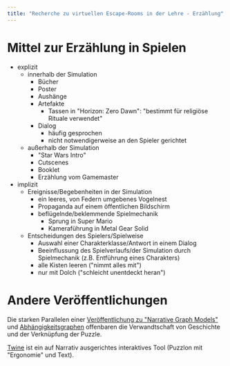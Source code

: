 ```yaml
---
title: "Recherche zu virtuellen Escape-Rooms in der Lehre - Erzählung"
---
```


# Mittel zur Erzählung in Spielen

- explizit
  - innerhalb der Simulation
    - Bücher
    - Poster
    - Aushänge
    - Artefakte
      - Tassen in "Horizon: Zero Dawn": "bestimmt für religiöse Rituale verwendet"
    - Dialog
      - häufig gesprochen
      - nicht notwendigerweise an den Spieler gerichtet
  - außerhalb der Simulation
    - "Star Wars Intro"
    - Cutscenes
    - Booklet
    - Erzählung vom Gamemaster
- implizit
  - Ereignisse/Begebenheiten in der Simulation
    - ein leeres, von Federn umgebenes Vogelnest
    - Propaganda auf einem öffentlichen Bildschirm
    - beflügelnde/beklemmende Spielmechanik
      - Sprung in Super Mario
      - Kameraführung in Metal Gear Solid
  - Entscheidungen des Spielers/Spielweise
    - Auswahl einer Charakterklasse/Antwort in einem Dialog
    - Beeinflussung des Spielverlaufs/der Simulation durch Spielmechanik (z.B. Entführung eines Charakters)
    - alle Kisten leeren ("nimmt alles mit")
    - nur mit Dolch ("schleicht unentdeckt heran")


# Andere Veröffentlichungen

Die starken Parallelen einer [Veröffentlichung zu "Narrative Graph Models"](https://maetl.net/notes/storyboard/narrative-graph-models) und [Abhängigkeitsgraphen](./requirements_tooling.md) offenbaren die Verwandtschaft von Geschichte und der Verknüpfung der Puzzle.

[Twine](https://twinery.org/) ist ein auf Narrativ ausgerichtes interaktives Tool (Puzzlon mit "Ergonomie" und Text).

